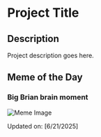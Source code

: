 # Project Title

## Description

Project description goes here.

## Meme of the Day

### Big Brian brain moment
![Meme Image](https://i.redd.it/zrfcookwx58f1.png)

Updated on: [6/21/2025]